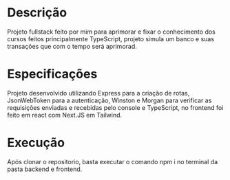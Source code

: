 <h1>Descrição</h1>
<p>Projeto fullstack feito por mim para aprimorar e fixar o conhecimento dos cursos feitos principalmente TypeScript, projeto simula um banco e suas transações que com o tempo será aprimorad.</p>
<h1>Especificações</h1>
<p>Projeto desenvolvido utilizando Express para a criação de rotas, JsonWebToken para a autenticação, Winston e Morgan para verificar as requisições enviadas e recebidas pelo console e TypeScript, no frontend foi feito em react com Next.JS em Tailwind.</p>
<h1>Execução</h1>
<p>Após clonar o repositorio, basta executar o comando npm i no terminal da pasta backend e frontend.</p>
